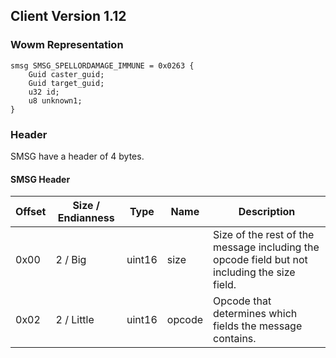 ## Client Version 1.12

### Wowm Representation
```rust,ignore
smsg SMSG_SPELLORDAMAGE_IMMUNE = 0x0263 {
    Guid caster_guid;    
    Guid target_guid;    
    u32 id;    
    u8 unknown1;    
}

```
### Header
SMSG have a header of 4 bytes.

#### SMSG Header
| Offset | Size / Endianness | Type   | Name   | Description |
| ------ | ----------------- | ------ | ------ | ----------- |
| 0x00   | 2 / Big           | uint16 | size   | Size of the rest of the message including the opcode field but not including the size field.|
| 0x02   | 2 / Little        | uint16 | opcode | Opcode that determines which fields the message contains.|
